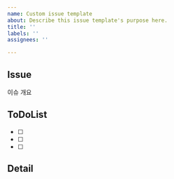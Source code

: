 ```yaml
---
name: Custom issue template
about: Describe this issue template's purpose here.
title: ''
labels: ''
assignees: ''

---
```


## Issue
이슈 개요

## ToDoList

- [ ]
- [ ]
- [ ]

## Detail

